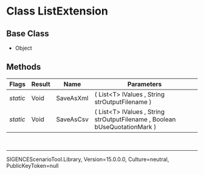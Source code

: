 # Class ListExtension
## Base Class
- Object
## Methods
Flags|Result|Name|Parameters
-|-|-|-
*static*|Void|SaveAsXml|( List&lt;T&gt; lValues , String strOutputFilename )
*static*|Void|SaveAsCsv|( List&lt;T&gt; lValues , String strOutputFilename , Boolean bUseQuotationMark )

<br /><hr />
SIGENCEScenarioTool.Library, Version=15.0.0.0, Culture=neutral, PublicKeyToken=null
